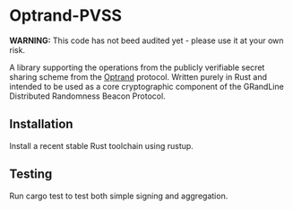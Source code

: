 # Optrand-PVSS

**WARNING:** This code has not beed audited yet - please use it at your own risk.

A library supporting the operations from the publicly verifiable secret sharing scheme from the [Optrand](https://eprint.iacr.org/2022/193.pdf) protocol.
Written purely in Rust and intended to be used as a core cryptographic component of the GRandLine Distributed Randomness Beacon Protocol.

## Installation
Install a recent stable Rust toolchain using rustup.

## Testing
Run cargo test to test both simple signing and aggregation.
